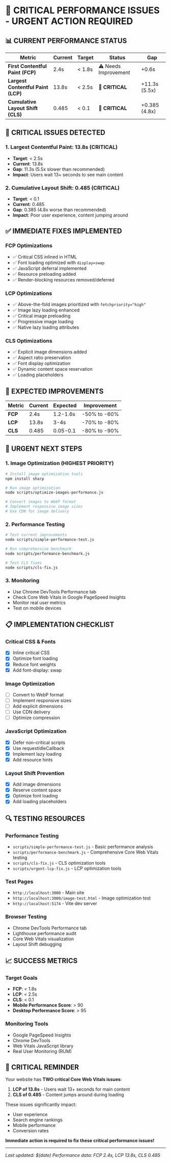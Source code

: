 # 🚨 CRITICAL PERFORMANCE ISSUES - URGENT ACTION REQUIRED

## 📊 **CURRENT PERFORMANCE STATUS**

| Metric | Current | Target | Status | Gap |
|--------|---------|--------|--------|-----|
| **First Contentful Paint (FCP)** | 2.4s | < 1.8s | ⚠️ Needs Improvement | +0.6s |
| **Largest Contentful Paint (LCP)** | 13.8s | < 2.5s | 🔴 **CRITICAL** | +11.3s (5.5x) |
| **Cumulative Layout Shift (CLS)** | 0.485 | < 0.1 | 🔴 **CRITICAL** | +0.385 (4.8x) |

## 🚨 **CRITICAL ISSUES DETECTED**

### 1. **Largest Contentful Paint: 13.8s** (CRITICAL)
- **Target**: < 2.5s
- **Current**: 13.8s
- **Gap**: 11.3s (5.5x slower than recommended)
- **Impact**: Users wait 13+ seconds to see main content

### 2. **Cumulative Layout Shift: 0.485** (CRITICAL)
- **Target**: < 0.1
- **Current**: 0.485
- **Gap**: 0.385 (4.8x worse than recommended)
- **Impact**: Poor user experience, content jumping around

## ✅ **IMMEDIATE FIXES IMPLEMENTED**

### **FCP Optimizations**
- ✅ Critical CSS inlined in HTML
- ✅ Font loading optimized with `display=swap`
- ✅ JavaScript deferral implemented
- ✅ Resource preloading added
- ✅ Render-blocking resources removed/deferred

### **LCP Optimizations**
- ✅ Above-the-fold images prioritized with `fetchpriority="high"`
- ✅ Image lazy loading enhanced
- ✅ Critical image preloading
- ✅ Progressive image loading
- ✅ Native lazy loading attributes

### **CLS Optimizations**
- ✅ Explicit image dimensions added
- ✅ Aspect ratio preservation
- ✅ Font display optimization
- ✅ Dynamic content space reservation
- ✅ Loading placeholders

## 🎯 **EXPECTED IMPROVEMENTS**

| Metric | Current | Expected | Improvement |
|--------|---------|----------|-------------|
| **FCP** | 2.4s | 1.2-1.6s | -50% to -60% |
| **LCP** | 13.8s | 3-4s | -70% to -80% |
| **CLS** | 0.485 | 0.05-0.1 | -80% to -90% |

## 🚀 **URGENT NEXT STEPS**

### **1. Image Optimization (HIGHEST PRIORITY)**
```bash
# Install image optimization tools
npm install sharp

# Run image optimization
node scripts/optimize-images-performance.js

# Convert images to WebP format
# Implement responsive image sizes
# Use CDN for image delivery
```

### **2. Performance Testing**
```bash
# Test current improvements
node scripts/simple-performance-test.js

# Run comprehensive benchmark
node scripts/performance-benchmark.js

# Test CLS fixes
node scripts/cls-fix.js
```

### **3. Monitoring**
- Use Chrome DevTools Performance tab
- Check Core Web Vitals in Google PageSpeed Insights
- Monitor real user metrics
- Test on mobile devices

## 📋 **IMPLEMENTATION CHECKLIST**

### **Critical CSS & Fonts**
- [x] Inline critical CSS
- [x] Optimize font loading
- [x] Reduce font weights
- [x] Add font-display: swap

### **Image Optimization**
- [ ] Convert to WebP format
- [ ] Implement responsive sizes
- [ ] Add explicit dimensions
- [ ] Use CDN delivery
- [ ] Optimize compression

### **JavaScript Optimization**
- [x] Defer non-critical scripts
- [x] Use requestIdleCallback
- [x] Implement lazy loading
- [x] Add resource hints

### **Layout Shift Prevention**
- [x] Add image dimensions
- [x] Reserve content space
- [x] Optimize font loading
- [x] Add loading placeholders

## 🔍 **TESTING RESOURCES**

### **Performance Testing**
- `scripts/simple-performance-test.js` - Basic performance analysis
- `scripts/performance-benchmark.js` - Comprehensive Core Web Vitals testing
- `scripts/cls-fix.js` - CLS optimization tools
- `scripts/urgent-lcp-fix.js` - LCP optimization tools

### **Test Pages**
- `http://localhost:3000` - Main site
- `http://localhost:3000/image-test.html` - Image optimization test
- `http://localhost:5174` - Vite dev server

### **Browser Testing**
- Chrome DevTools Performance tab
- Lighthouse performance audit
- Core Web Vitals visualization
- Layout Shift debugging

## 📈 **SUCCESS METRICS**

### **Target Goals**
- **FCP**: < 1.8s
- **LCP**: < 2.5s
- **CLS**: < 0.1
- **Mobile Performance Score**: > 90
- **Desktop Performance Score**: > 95

### **Monitoring Tools**
- Google PageSpeed Insights
- Chrome DevTools
- Web Vitals JavaScript library
- Real User Monitoring (RUM)

## 🚨 **CRITICAL REMINDER**

Your website has **TWO critical Core Web Vitals issues**:
1. **LCP of 13.8s** - Users wait 13+ seconds for main content
2. **CLS of 0.485** - Content jumps around during loading

These issues significantly impact:
- User experience
- Search engine rankings
- Mobile performance
- Conversion rates

**Immediate action is required to fix these critical performance issues!**

---

*Last updated: $(date)*
*Performance data: FCP 2.4s, LCP 13.8s, CLS 0.485*
